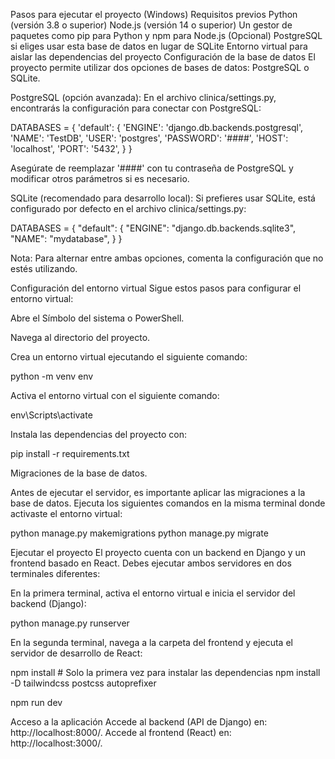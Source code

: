 Pasos para ejecutar el proyecto (Windows)
Requisitos previos
Python (versión 3.8 o superior)
Node.js (versión 14 o superior)
Un gestor de paquetes como pip para Python y npm para Node.js
(Opcional) PostgreSQL si eliges usar esta base de datos en lugar de SQLite
Entorno virtual para aislar las dependencias del proyecto
Configuración de la base de datos
El proyecto permite utilizar dos opciones de bases de datos: PostgreSQL o SQLite.

PostgreSQL (opción avanzada): En el archivo clinica/settings.py, encontrarás la configuración para conectar con PostgreSQL:


DATABASES = {
    'default': {
        'ENGINE': 'django.db.backends.postgresql',
        'NAME': 'TestDB',
        'USER': 'postgres',
        'PASSWORD': '####',
        'HOST': 'localhost',
        'PORT': '5432',
    }
}


Asegúrate de reemplazar '####' con tu contraseña de PostgreSQL y modificar otros parámetros si es necesario.

SQLite (recomendado para desarrollo local): Si prefieres usar SQLite, está configurado por defecto en el archivo clinica/settings.py:

DATABASES = {
    "default": {
        "ENGINE": "django.db.backends.sqlite3",
        "NAME": "mydatabase",
    }
}

Nota: Para alternar entre ambas opciones, comenta la configuración que no estés utilizando.


Configuración del entorno virtual
Sigue estos pasos para configurar el entorno virtual:

Abre el Símbolo del sistema o PowerShell.

Navega al directorio del proyecto.

Crea un entorno virtual ejecutando el siguiente comando:

python -m venv env


Activa el entorno virtual con el siguiente comando:

env\Scripts\activate



Instala las dependencias del proyecto con:

pip install -r requirements.txt



Migraciones de la base de datos.

Antes de ejecutar el servidor, es importante aplicar las migraciones a la base de datos. Ejecuta los siguientes comandos en la misma terminal donde activaste el entorno virtual:

python manage.py makemigrations
python manage.py migrate


Ejecutar el proyecto
El proyecto cuenta con un backend en Django y un frontend basado en React. Debes ejecutar ambos servidores en dos terminales diferentes:

En la primera terminal, activa el entorno virtual e inicia el servidor del backend (Django):


python manage.py runserver



En la segunda terminal, navega a la carpeta del frontend y ejecuta el servidor de desarrollo de React:


npm install   # Solo la primera vez para instalar las dependencias
npm install -D tailwindcss postcss autoprefixer

npm run dev



Acceso a la aplicación
Accede al backend (API de Django) en: http://localhost:8000/.
Accede al frontend (React) en: http://localhost:3000/.